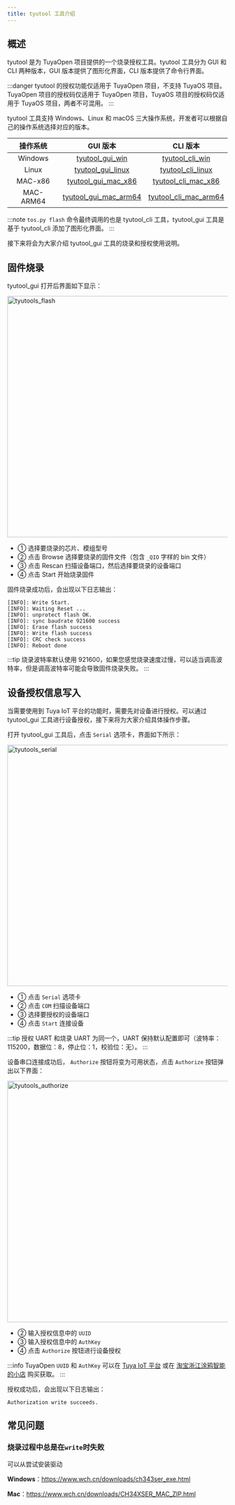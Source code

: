 ```yaml
---
title: tyutool 工具介绍
---
```


## 概述

tyutool 是为 TuyaOpen 项目提供的一个烧录授权工具。tyutool 工具分为 GUI 和 CLI 两种版本，GUI 版本提供了图形化界面，CLI 版本提供了命令行界面。

:::danger
tyutool 的授权功能仅适用于 TuyaOpen 项目，不支持 TuyaOS 项目。TuyaOpen 项目的授权码仅适用于 TuyaOpen 项目，TuyaOS 项目的授权码仅适用于 TuyaOS 项目，两者不可混用。
:::

tyutool 工具支持 Windows、Linux 和 macOS 三大操作系统，开发者可以根据自己的操作系统选择对应的版本。

| 操作系统 | GUI 版本 | CLI 版本 |
| :------: | :------: | :--: |
| Windows | [tyutool_gui_win](https://images.tuyacn.com/smart/embed/package/vscode/data/ide_serial/win_tyutool_gui.zip) | [tyutool_cli_win](https://images.tuyacn.com/smart/embed/package/vscode/data/ide_serial/win_tyutool_cli.tar.gz) |
| Linux | [tyutool_gui_linux](https://images.tuyacn.com/smart/embed/package/vscode/data/ide_serial/tyutool_gui.tar.gz) | [tyutool_cli_linux](https://images.tuyacn.com/smart/embed/package/vscode/data/ide_serial/tyutool_cli.tar.gz) |
| MAC-x86 | [tyutool_gui_mac_x86](https://images.tuyacn.com/smart/embed/package/vscode/data/ide_serial/darwin_x86_tyutool_gui.tar.gz) | [tyutool_cli_mac_x86](https://images.tuyacn.com/smart/embed/package/vscode/data/ide_serial/darwin_x86_tyutool_cli.tar.gz) |
| MAC-ARM64 | [tyutool_gui_mac_arm64](https://images.tuyacn.com/smart/embed/package/vscode/data/ide_serial/darwin_arm64_tyutool_gui.tar.gz) | [tyutool_cli_mac_arm64](https://images.tuyacn.com/smart/embed/package/vscode/data/ide_serial/darwin_arm64_tyutool_cli.tar.gz) |

:::note
`tos.py flash` 命令最终调用的也是 tyutool_cli 工具，tyutool_gui 工具是基于 tyutool_cli 添加了图形化界面。
:::

接下来将会为大家介绍 tyutool_gui 工具的烧录和授权使用说明。

## 固件烧录

tyutool_gui 打开后界面如下显示：

<img src="https://images.tuyacn.com/fe-static/docs/img/2435baae-cdd9-4261-9d68-2813cea93105.png" alt="tyutools_flash" width="550" />

 + ① 选择要烧录的芯片、模组型号
 + ② 点击 Browse 选择要烧录的固件文件（包含 `_QIO` 字样的 bin 文件）
 + ③ 点击 Rescan 扫描设备端口，然后选择要烧录的设备端口
 + ④ 点击 Start 开始烧录固件

固件烧录成功后，会出现以下日志输出：

```
[INFO]: Write Start.
[INFO]: Waiting Reset ...
[INFO]: unprotect flash OK.
[INFO]: sync baudrate 921600 success
[INFO]: Erase flash success
[INFO]: Write flash success
[INFO]: CRC check success
[INFO]: Reboot done
```

:::tip
烧录波特率默认使用 921600，如果您感觉烧录速度过慢，可以适当调高波特率，但是调高波特率可能会导致固件烧录失败。
:::

## 设备授权信息写入

当需要使用到 Tuya IoT 平台的功能时，需要先对设备进行授权。可以通过 tyutool_gui 工具进行设备授权，接下来将为大家介绍具体操作步骤。

打开 tyutool_gui 工具后，点击 `Serial` 选项卡，界面如下所示：

<img src="https://images.tuyacn.com/fe-static/docs/img/563acc7d-28b2-495c-9dcb-4dfefa1e6c39.png" alt="tyutools_serial" width="550" />

 + ① 点击 `Serial` 选项卡
 + ② 点击 `COM` 扫描设备端口
 + ③ 选择要授权的设备端口
 + ④ 点击 `Start` 连接设备

:::tip
授权 UART 和烧录 UART 为同一个，UART 保持默认配置即可（波特率：115200，数据位：8，停止位：1，校验位：无）。
:::

设备串口连接成功后， `Authorize` 按钮将变为可用状态，点击 `Authorize` 按钮弹出以下界面：

<img src="https://images.tuyacn.com/fe-static/docs/img/f1f18bee-808e-4368-97ff-9564eed0c4bc.png" alt="tyutools_authorize" width="550" />

 + ② 输入授权信息中的 `UUID`
 + ③ 输入授权信息中的 `AuthKey`
 + ④ 点击 `Authorize` 按钮进行设备授权

:::info
TuyaOpen `UUID` 和 `AuthKey` 可以在 [Tuya IoT 平台](https://platform.tuya.com/purchase/index?type=6) 或在 [淘宝浙江涂鸦智能的小店](https://item.taobao.com/item.htm?ft=t&id=911596682625&spm=a21dvs.23580594.0.0.621e2c1bzX1OIP) 购买获取。
:::

授权成功后，会出现以下日志输出：

```
Authorization write succeeds.
```

## 常见问题

### 烧录过程中总是在`write`时失败

可以从尝试安装驱动

**Windows**：https://www.wch.cn/downloads/ch343ser_exe.html

**Mac**：https://www.wch.cn/downloads/CH34XSER_MAC_ZIP.html